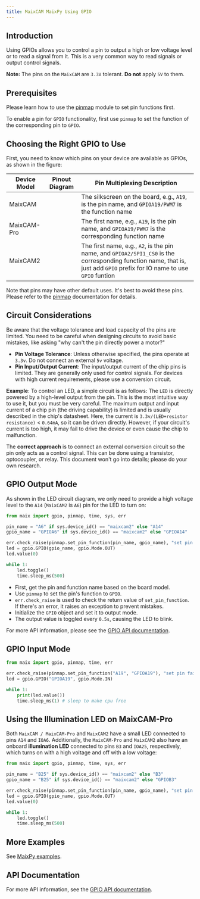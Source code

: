 ```yaml
---
title: MaixCAM MaixPy Using GPIO
---
```


## Introduction

Using GPIOs allows you to control a pin to output a high or low voltage level or to read a signal from it. This is a very common way to read signals or output control signals.

**Note:** The pins on the `MaixCAM` are `3.3V` tolerant. **Do not** apply `5V` to them.

## Prerequisites

Please learn how to use the [pinmap](https://www.google.com/search?q=./pinmap.md) module to set pin functions first.

To enable a pin for `GPIO` functionality, first use `pinmap` to set the function of the corresponding pin to `GPIO`.

## Choosing the Right GPIO to Use

First, you need to know which pins on your device are available as GPIOs, as shown in the figure:

| Device Model | Pinout Diagram | Pin Multiplexing Description |
| ------- | ------- | --- |
| MaixCAM |  | The silkscreen on the board, e.g., `A19`, is the pin name, and `GPIOA19/PWM7` is the function name |
| MaixCAM-Pro |  | The first name, e.g., `A19`, is the pin name, and `GPIOA19/PWM7` is the corresponding function name |
| MaixCAM2 |  | The first name, e.g., `A2`, is the pin name, and `GPIOA2/SPI1_CS0` is the corresponding function name, that is, just add `GPIO` prefix for IO name to use `GPIO` funtion |

Note that pins may have other default uses. It's best to avoid these pins. Please refer to the [pinmap](https://www.google.com/search?q=./pinmap.md) documentation for details.

## Circuit Considerations

Be aware that the voltage tolerance and load capacity of the pins are limited. You need to be careful when designing circuits to avoid basic mistakes, like asking "why can't the pin directly power a motor?"

  * **Pin Voltage Tolerance**: Unless otherwise specified, the pins operate at `3.3v`. Do not connect an external `5v` voltage.
  * **Pin Input/Output Current**: The input/output current of the chip pins is limited. They are generally only used for control signals. For devices with high current requirements, please use a conversion circuit.

**Example**: To control an LED, a simple circuit is as follows:
The `LED` is directly powered by a high-level output from the pin. This is the most intuitive way to use it, but you must be very careful. The maximum output and input current of a chip pin (the driving capability) is limited and is usually described in the chip's datasheet.
Here, the current is `3.3v/(LED+resistor resistance)` \< `0.64mA`, so it can be driven directly. However, if your circuit's current is too high, it may fail to drive the device or even cause the chip to malfunction.

The **correct approach** is to connect an external conversion circuit so the pin only acts as a control signal. This can be done using a transistor, optocoupler, or relay. This document won't go into details; please do your own research.

## GPIO Output Mode

As shown in the LED circuit diagram, we only need to provide a high voltage level to the `A14` (`MaixCAM2` is `A6`) pin for the LED to turn on:

```python
from maix import gpio, pinmap, time, sys, err

pin_name = "A6" if sys.device_id() == "maixcam2" else "A14"
gpio_name = "GPIOA6" if sys.device_id() == "maixcam2" else "GPIOA14"

err.check_raise(pinmap.set_pin_function(pin_name, gpio_name), "set pin failed")
led = gpio.GPIO(gpio_name, gpio.Mode.OUT)
led.value(0)

while 1:
    led.toggle()
    time.sleep_ms(500)
```

  * First, get the pin and function name based on the board model.
  * Use `pinmap` to set the pin's function to `GPIO`.
  * `err.check_raise` is used to check the return value of `set_pin_function`. If there's an error, it raises an exception to prevent mistakes.
  * Initialize the `GPIO` object and set it to output mode.
  * The output value is toggled every `0.5s`, causing the LED to blink.

For more API information, please see the [GPIO API documentation](https://wiki.sipeed.com/maixpy/api/maix/peripheral/gpio.html).

## GPIO Input Mode

```python
from maix import gpio, pinmap, time, err

err.check_raise(pinmap.set_pin_function("A19", "GPIOA19"), "set pin failed")
led = gpio.GPIO("GPIOA19", gpio.Mode.IN)

while 1:
    print(led.value())
    time.sleep_ms(1) # sleep to make cpu free
```

## Using the Illumination LED on MaixCAM-Pro

Both `MaixCAM / MaixCAM-Pro` and `MaixCAM2` have a small LED connected to pins `A14` and `IOA6`.
Additionally, the `MaixCAM-Pro` and `MaixCAM2` also have an onboard **illumination LED** connected to pins `B3` and `IOA25`, respectively, which turns on with a high voltage and off with a low voltage:

```python
from maix import gpio, pinmap, time, sys, err

pin_name = "B25" if sys.device_id() == "maixcam2" else "B3"
gpio_name = "B25" if sys.device_id() == "maixcam2" else "GPIOB3"

err.check_raise(pinmap.set_pin_function(pin_name, gpio_name), "set pin failed")
led = gpio.GPIO(gpio_name, gpio.Mode.OUT)
led.value(0)

while 1:
    led.toggle()
    time.sleep_ms(500)

```

## More Examples

See [MaixPy examples](https://github.com/sipeed/MaixPy/tree/main/examples/peripheral/gpio).

## API Documentation

For more API information, see the [GPIO API documentation](https://wiki.sipeed.com/maixpy/api/maix/peripheral/gpio.html).

